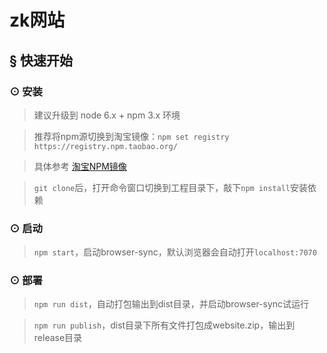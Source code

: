 # zk网站

## <a name="getting-started">&sect; 快速开始</a>

### <a name="installation">⊙ 安装</a>
> 建议升级到 node 6.x + npm 3.x 环境  

> 推荐将npm源切换到淘宝镜像：`npm set registry https://registry.npm.taobao.org/` 

> 具体参考 [淘宝NPM镜像](https://npm.taobao.org/)

> `git clone`后，打开命令窗口切换到工程目录下，敲下`npm install`安装依赖

### <a name="start">⊙ 启动</a>
> `npm start`，启动browser-sync，默认浏览器会自动打开`localhost:7070`

### <a name="deploy">⊙ 部署</a>
> `npm run dist`，自动打包输出到dist目录，并启动browser-sync试运行

> `npm run publish`，dist目录下所有文件打包成website.zip，输出到release目录
